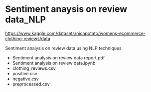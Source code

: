 # Sentiment anaysis on review data_NLP

https://www.kaggle.com/datasets/nicapotato/womens-ecommerce-clothing-reviews/data

Sentiment analysis on review data using NLP techniques

- Sentiment analysis on review data report.pdf
- Sentiment analysis on review data.ipynb
- clothing_reviews.csv
- positive.csv
- negative.csv
- preprocessed.csv
